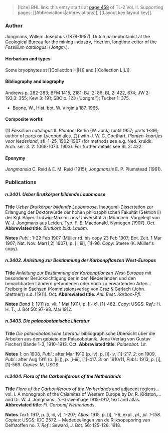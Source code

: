 > [!cite] BHL link: this entry starts at [page 458](https://www.biodiversitylibrary.org/item/103253#page/484/mode/1up) of TL-2 Vol. II.
> Supporting pages: [[Abbreviations|abbreviations]], [[Layout key|layout key]].

### Author

Jongmans, Willem Josephus (1878-1957), Dutch palaeobotanist at the Geological Bureau for the mining industry, Heerlen, longtime editor of the *Fossilium catalogus*. (*Jongm.*).

#### Herbarium and types

Some bryophytes at [[Collection H|H]] and [[Collection L|L]].

#### Bibliography and biography

Andrews p. 282-283; BFM 1415, 2181; BJI 2: 86; BL 2: 422, 674; JW 2: 193,3: 355; Kew 3: 191; SBC p. 123 ("Jongm."); Tucker 1: 375.
- Boone, W., Hist. bot. W. Virginia 187. 1965.

#### Composite works

(1) *Fossilium catalogus* II: *Plantae*, Berlin (W. Junk) (until 1957; parts 1-39); author of parts on Lycopodiales.
(2) with J. W. C. Goethart, *Planten-kaartjes voor Nederland*, afl. 1-25, 1902-1907 (for methods see e.g. Ned. kruidk. Arch. ser. 3. 2: 1068-1073. 1903). For further details see BL 2: 422.

#### Eponymy

*Jongmansia* C. Reid & E. M. Reid (1915); *Jongmansis* E. P. Plumstead (1961).

### Publications

##### n.3401. Ueber Brutkörper bildende Laubmoose

**Title**
*Ueber Brutkörper bildende Laubmoose*. Inaugural-Dissertation zur Erlangung der Doktorwürde der hohen philosophischen Fakultät (Sektion ii) der Kgl. Bayer. Ludwig-Maximilians Universität zu München. Vorgelegt von W. J. Jongmans aus Leiden. Typ. F. E. Macdonald, Nymegen \[1907\]. Oct.
**Abbreviated title**: *Brutkorp bild. Laubm.*

**Notes**
*Publ*.: 1-22 Feb 1907 (Müller rd. his copy 23 Feb 1907; Bot. Zeit. 1 Mar 1907; Nat. Nov. Mar(1,2) 1907), p. \[i, iii\], \[1\]-96. *Copy*: Steere (K. Müller's copy).

##### n.3402. Anleitung zur Bestimmung der Karbonpflanzen West-Europas

**Title**
*Anleitung zur Bestimmung der Karbonpflanzen West-Europas* mit besonderer Berücksichtigung der in den Niederlanden und den benachbarten Ländern gefundenen oder noch zu erwartenden Arten... Freiberg in Sachsen (Kommissionsverlag von Craz & Gerlach (John. Stettner)) s.d. \[1911\]. Oct.
**Abbreviated title**: *Anl. Best. Karbon-Pfl.*

**Notes**
*Band 1*: 1911 (p. vii: 1 Mai 1911), p. \[i-ix\], \[1\]-482. *Copy*: USGS.
*Ref*.: H. H. T., J. Bot 50: 97-98. Mai 1912.

##### n.3403. Die palaeobotanische Literatur

**Title**
*Die palaeobotanische Literatur* bibliographische Übersicht über die Arbeiten aus dem gebiete der Palaeobotanik. Jena (Verlag von Gustav Fischer) Bände 1-3, 1910-1913. Oct.
**Abbreviated title**: *Palaeobot. Lit.*

**Notes**
*1*: on 1908, *Publ*.: after Mar 1910 (p. iv), p. \[i\]-iv, \[1\]-217.
*2*: on 1909, *Publ*.: after Aug 1911 (p. \[iii\]), p. \[i-iii\], \[1\]-417.
*3*: on 1910/11, *Publ*.: 1913, p. \[i\], \[1\]-569.
*Copies*: M, USGS.

##### n.3404. Flora of the Carboniferous of the Netherlands

**Title**
*Flora of the Carboniferous of the Netherlands* and adjacent regions... vol. I. A monograph of the Calamites of Western Europe by Dr. R. Kidston,... and Dr. W. J. Jongmans...'s-Gravenhage 1915-1917, text and atlas.
**Abbreviated title**: *Fl. Carbonif Netherlands*.

**Notes**
*Text*: 1917, p. \[i, iii, v\], 1-207; *Atlas*: 1915, p. \[i\], 1-9, expl., *pl., pl. 1-158. Copies*: USGS; IDC 2572. – Mededeelingen van de Rijksopsporing van Delfstoffen no. 7.
*Ref*.: Seward, J. Bot. 56: 125-126. 1918.

